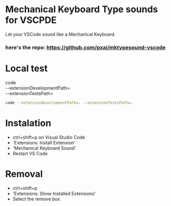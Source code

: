 # Mechanical Keyboard Type sounds for VSCPDE

Let your VSCode sound like a Mechanical Keyboard.

### here's the repo: https://github.com/pxai/mktypesound-vscode

# Local test
code \
 --extensionDevelopmentPath=<EXTENSION-ROOT-PATH> \
 --extensionTestsPath=<TEST-RUNNER-SCRIPT-PATH>

 ```bash
 code --extensionDevelopmentPath=. --extensionTestsPath=.
 ```

# Instalation
* ctrl+shift+p on Visual Studio Code
* 'Extensions: Install Extension'
* 'Mechanical Keyboard Sound'
* Restart VS Code

# Removal
* ctrl+shift+p
* 'Extensions: Show Installed Extensions'
* Select the remove box 


